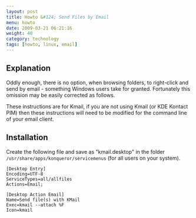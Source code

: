 ```yaml
---
layout: post
title: Howto &#124; Send Files by Email
menu: howto
date: 2009-03-21 06:21:16
weight: 40
category: technology
tags: [howto, linux, email]
---
```


## Explanation

Oddly enough, there is no option, when browsing folders, to right-click and send by email - something Windows users take for granted. Fortunately this omission may be easily corrected as follows.

These instructions are for Kmail, if you are not using Kmail (or KDE Kontact PIM) then these instructions will need to be modified for the command line of your email client.

<!--more-->

## Installation

Create the following file and save as "kmail.desktop" in the folder `/usr/share/apps/konqueror/servicemenus` (for all users on your system).

    [Desktop Entry]
    Encoding=UTF-8
    ServiceTypes=all/allfiles
    Actions=Email;

    [Desktop Action Email]
    Name=Send file(s) with KMail
    Exec=kmail --attach %F
    Icon=kmail
